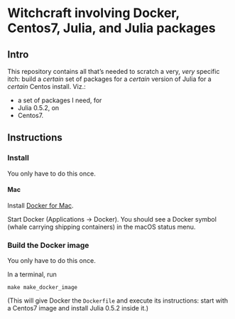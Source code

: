 # Witchcraft involving Docker, Centos7, Julia, and Julia packages

## Intro

This repository contains all that’s needed to scratch a very, *very* specific itch: build a *certain* set of packages for a *certain* version of Julia for a *certain* Centos install. Viz.:

- a set of packages I need, for
- Julia 0.5.2, on
- Centos7.

## Instructions

### Install
You only have to do this once.

#### Mac
Install [Docker for Mac](https://docs.docker.com/docker-for-mac/).

Start Docker (Applications → Docker). You should see a Docker symbol (whale carrying shipping containers) in the macOS status menu.

### Build the Docker image
You only have to do this once.

In a terminal, run
```
make make_docker_image
```

(This will give Docker the `Dockerfile` and execute its instructions: start with a Centos7 image and install Julia 0.5.2 inside it.)


